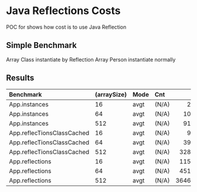 # Java Reflections Costs

POC for shows how cost is to use Java Reflection 

## Simple Benchmark
Array Class instantiate by Reflection
Array Person instantiate normally


## Results
| Benchmark | (arraySize) | Mode | Cnt |      Score | Error | Units |
| :--- | :--- | :--- | :--- |-----------:| :--- | :--- |
| App.instances | 16 | avgt | (N/A) |    275,452 | (N/A) | ns/op |
| App.instances | 64 | avgt | (N/A) |   1084,038 | (N/A) | ns/op |
| App.instances | 512 | avgt | (N/A) |   9185,122 | (N/A) | ns/op |
| App.reflecTionsClassCached | 16 | avgt | (N/A) |    981,613 | (N/A) | ns/op |
| App.reflecTionsClassCached | 64 | avgt | (N/A) |   3916,465 | (N/A) | ns/op |
| App.reflecTionsClassCached | 512 | avgt | (N/A) |  32843,650 | (N/A) | ns/op |
| App.reflections | 16 | avgt | (N/A) |  11511,815 | (N/A) | ns/op |
| App.reflections | 64 | avgt | (N/A) |  45126,259 | (N/A) | ns/op |
| App.reflections | 512 | avgt | (N/A) | 364681,292 | (N/A) | ns/op |